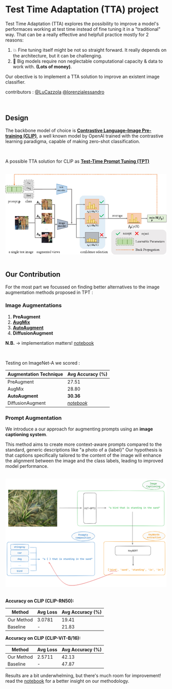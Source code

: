 # Test Time Adaptation (TTA) project 

Test Time Adaptation (TTA) explores the possibility to improve a model's performaces working at test time instead of fine tuning it in a "traditional" way. That can be a really effective and helpfull practice mostly for 2 reasons:
1) 💥 Fine tuning itself might be not so straight forward. It really depends on the architecture, but it can be challenging.
2) 💸 Big models require non neglectable computational capacity & data to work with. **(Lots of money)**.

Our obective is to implement a TTA solution to improve an existent image classifier.

contributors : [@LuCazzola](https://github.com/LuCazzola) [@lorenzialessandro](https://github.com/lorenzialessandro)

<br>

## Design
The backbone model of choice is [**Contrastive Language–Image Pre-training (CLIP)**](https://openai.com/index/clip/), a well known model by OpenAI trained with the contrastive learning paradigma, capable of making zero-shot classification.

<br>

A possible TTA solution for CLIP as [**Test-Time Prompt Tuning (TPT)**](https://arxiv.org/abs/2209.07511)

<br>
<div align=center><img src="imgs/TPT.png" width="800" /></div>
<br>

## Our Contribution

For the most part we focussed on finding better alternatives to the image augmentation methods proposed in TPT :

### Image Augmentations
1) **PreAugment**
2) [**AugMix**](https://arxiv.org/abs/1912.02781) 
3) [**AutoAugment**](https://arxiv.org/abs/1805.09501)
4) **DiffusionAugment**

**N.B.** $\rightarrow$ implementation matters! [notebook](notebook.ipynb)

<br>

Testing on ImageNet-A we scored :

<div align=center>

| Augmentation Technique | Avg Accuracy (%)             |
| ---------------------- | ---------------------------- |
| PreAugment             | 27.51                        |
| AugMix                 | 28.80                        |
| **AutoAugment**        | **30.36**                    |
| DiffusionAugment       | _[notebook](notebook.ipynb)_ |
</div>

### Prompt Augmentation

We introduce a our approach for augmenting prompts using an **image captioning system**. 

This method aims to create more context-aware prompts compared to the standard, generic descriptions like "a photo of a {label}" Our hypothesis is that captions specifically tailored to the content of the image will enhance the alignment between the image and the class labels, leading to improved model performance.

<br>
<div align=center><img src="imgs/image_captioning_schema.png" width="800"></div>
<br>

**Accuracy on CLIP (CLIP-RN50):**

<div align=center>

| Method                | Avg Loss      | Avg Accuracy (%) |
| --------------------- | ------------- | ---------------- |
| Our Method            | 3.0781        | 19.41            |
| Baseline              | -             | 21.83            |
</div>

**Accuracy on CLIP (CLIP-ViT-B/16):**

<div align=center>

| Method                | Avg Loss      | Avg Accuracy (%) |
| --------------------- | ------------- | ---------------- |
| Our Method            | 2.5711        | 42.13            |
| Baseline              | -             | 47.87            |
</div>

Results are a bit underwhelming, but there's much room for improvement! read the [notebook](notebook.ipynb) for a better insight on our methodology.




